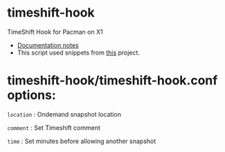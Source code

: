 # timeshift-hook
TimeShift Hook for Pacman on X1

* [Documentation notes](https://doc.nnserver.ca/books/x1-carbon-6th-gen/page/timeshift-hook)
* This script used snippets from [this](https://gitlab.com/gobonja/timeshift-autosnap) project.


# timeshift-hook/timeshift-hook.conf options:
`location` : Ondemand snapshot location 

`comment` : Set Timeshift comment

`time` : Set minutes before allowing another snapshot
